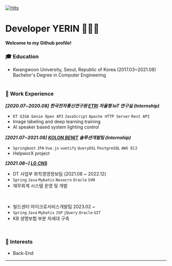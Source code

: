 [![Hits](https://hits.seeyoufarm.com/api/count/incr/badge.svg?url=https%3A%2F%2Fgithub.com%2Frinrin529%2Fhit-counter&count_bg=%238CBFE7&title_bg=%23989696&icon=&icon_color=%23E7E7E7&title=hits&edge_flat=false)](https://hits.seeyoufarm.com)
# Developer YERIN 👩🏻‍💻

**Welcome to my Github profile!**  

### :mortar_board: Education 
- Kwangwoon University, Seoul, Republic of Korea (2017.03~2021.08)   
  Bachelor's Degree in Computer Engineering     </br></br>
    
  
  
### ****🏢 Work Experience****

***[2020.07~2020.08] 한국전자통신연구원 [ETRI](https://www.etri.re.kr/intro.html) 자율형 IoT 연구실 (Internship)***

- `KT GIGA Genie Open API` `JavaScript` `Apache HTTP Server` `Rest API`
- Image labeling and deep learning training
- AI speaker based system lighting control

***[2021.07~2021.08] [KOLON BENIT](https://www.kolonbenit.com/main/index.do) 솔루션개발팀 (Internship)***

- `Springboot` `JPA` `Vue.js` `vuetify` `QueryDSL` `PostgreSQL` `AWS EC2`
- HelpworX project

***[2021.08~] [LG CNS](https://www.lgcns.co.kr/)*** 

- DT 사업부 화학경영정보팀 (2021.08 ~ 2022.12)
- `Spring` `Java` `Mybatis` `Nexacro` `Oracle` `SVN`
- 재무회계 시스템 운영 및 개발 

</br>

- 빌드센터 마이크로서비스개발팀 2023.02 ~
- `Spring` `Java` `Mybatis` `JSP` `jQuery` `Oracle` `GIT`
- KB 생명보험 부분 차세대 구축 
  
</br>
    
### :star2: Interests
- Back-End
   
   
------
